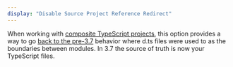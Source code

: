 ```yaml
---
display: "Disable Source Project Reference Redirect"
---
```


When working with [composite TypeScript projects](/docs/handbook/project-references.html), this option provides a way to go [back to the pre-3.7](/docs/handbook/release-notes/typescript-3-7.html#build-free-editing-with-project-references) behavior where d.ts files were used to as the boundaries between modules.
In 3.7 the source of truth is now your TypeScript files.
